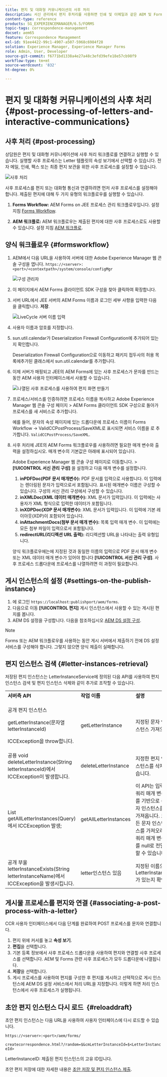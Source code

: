 ```yaml
---
title: 편지 및 대화형 커뮤니케이션의 사후 처리
description: 서신 관리에서 편지 후처리를 사용하면 인쇄 및 이메일과 같은 AEM 및 Forms 후처리를 만들고 이를 편지와 통합할 수 있습니다.
content-type: reference
products: SG_EXPERIENCEMANAGER/6.5/FORMS
topic-tags: correspondence-management
docset: aem65
feature: Correspondence Management
exl-id: 91ee4422-99c1-4907-a507-5968c6984f28
solution: Experience Manager, Experience Manager Forms
role: Admin, User, Developer
source-git-commit: f6771bd1338a4e27a48c3efd39efe18e57cb98f9
workflow-type: tm+mt
source-wordcount: '832'
ht-degree: 0%

---
```


# 편지 및 대화형 커뮤니케이션의 사후 처리{#post-processing-of-letters-and-interactive-communications}

## 사후 처리 {#post-processing}

상담원은 편지 및 대화형 커뮤니케이션에 사후 처리 워크플로를 연결하고 실행할 수 있습니다. 실행할 사후 프로세스는 Letter 템플릿의 속성 보기에서 선택할 수 있습니다. 전자 메일, 인쇄, 팩스 또는 최종 편지 보관을 위한 사후 프로세스를 설정할 수 있습니다.

![사후 처리](assets/ppoverview.png)

사후 프로세스를 편지 또는 대화형 통신과 연결하려면 먼저 사후 프로세스를 설정해야 합니다. 제출된 편지에 대해 두 가지 유형의 워크플로우를 실행할 수 있습니다.

1. **Forms Workflow:** AEM Forms on JEE 프로세스 관리 워크플로우입니다. 설정 지침 [Forms Workflow](#formsworkflow).

1. **AEM 워크플로:** AEM 워크플로우는 제출된 편지에 대한 사후 프로세스로도 사용할 수 있습니다. 설정 지침 [AEM 워크플로](../../forms/using/aem-forms-workflow.md).

## 양식 워크플로우 {#formsworkflow}

1. AEM에서 다음 URL을 사용하여 서버에 대한 Adobe Experience Manager 웹 콘솔 구성을 엽니다. `https://<server>:<port>/<contextpath>/system/console/configMgr`

   ![구성 관리자](assets/2configmanager-1.png)

1. 이 페이지에서 AEM Forms 클라이언트 SDK 구성을 찾아 클릭하여 확장합니다.
1. 서버 URL에서 JEE 서버의 AEM Forms 이름과 로그인 세부 사항을 입력한 다음 을 클릭합니다. **저장**.

   ![LiveCycle 서버 이름 입력](assets/1cofigmanager.png)

1. 사용자 이름과 암호를 지정합니다.
1. sun.util.calendar가 Deserialization Firewall Configuration에 추가되어 있는지 확인합니다.

   Deserialization Firewall Configuration으로 이동하고 패키지 접두사의 허용 목록에추가된 클래스에서 sun.util.calendar를 추가합니다.

1. 이제 서버가 매핑되고 JEE의 AEM Forms에 있는 사후 프로세스가 문자를 만드는 동안 AEM 사용자 인터페이스에서 사용할 수 있습니다.

   ![나열된 사후 프로세스를 사용하여 편지 화면 만들기](assets/0configmanager.png)

1. 프로세스/서비스를 인증하려면 프로세스 이름을 복사하고 Adobe Experience Manager 웹 콘솔 구성 페이지 > AEM Forms 클라이언트 SDK 구성으로 돌아가 프로세스를 새 서비스로 추가합니다.

   예를 들어, 문자의 속성 페이지에 있는 드롭다운에 프로세스 이름이 Forms Workflow -> ValidCCPostProcess/SaveXML로 표시되면 서비스 이름을 로 추가합니다. `ValidCCPostProcess/SaveXML`.

1. 사후 처리에 JEE의 AEM Forms 워크플로우를 사용하려면 필요한 매개 변수와 출력을 설정하십시오. 매개 변수의 기본값은 아래에 표시되어 있습니다.

   Adobe Experience Manager 웹 콘솔 구성 페이지로 이동합니다. > **[!UICONTROL 서신 관리 구성]** 을 설정하고 다음 매개 변수를 설정합니다.

   1. **inPDFDoc(PDF 문서 매개변수):** PDF 문서를 입력으로 사용합니다. 이 입력에는 렌더링된 문자가 입력으로서 포함됩니다. 표시된 매개변수 이름은 구성할 수 있습니다. 구성의 서신 관리 구성에서 구성할 수 있습니다.
   1. **inXMLDoc(XML 데이터 매개변수):** XML 문서가 입력입니다. 이 입력에는 사용자가 XML 형식으로 입력한 데이터가 포함됩니다.
   1. **inXDPDoc(XDP 문서 매개변수):** XML 문서가 입력입니다. 이 입력에 기본 레이아웃(XDP)이 포함되어 있습니다.
   1. **inAttachmentDocs(첨부 문서 매개 변수):** 목록 입력 매개 변수. 이 입력에는 모든 첨부 파일이 입력으로서 포함됩니다.
   1. **redirectURL(리디렉션 URL 출력):** 리디렉션할 URL을 나타내는 출력 유형입니다.

   양식 워크플로우에는에 지정된 것과 동일한 이름의 입력으로 PDF 문서 매개 변수 또는 XML 데이터 매개 변수가 있어야 합니다 **[!UICONTROL 서신 관리 구성]**. 사후 프로세스 드롭다운에 프로세스를 나열하려면 이 과정이 필요합니다.

## 게시 인스턴스의 설정 {#settings-on-the-publish-instance}

1. 에 로그인 `https://localhost:publishport/aem/forms`.
1. 다음으로 이동 **[!UICONTROL 편지]** 게시 인스턴스에서 사용할 수 있는 게시된 편지를 봅니다.
1. AEM DS 설정을 구성합니다. 다음을 참조하십시오 [AEM DS 설정 구성](../../forms/using/configuring-the-processing-server-url.md).

>[!NOTE]
>
>Forms 또는 AEM 워크플로우를 사용하는 동안 게시 서버에서 제출하기 전에 DS 설정 서비스를 구성해야 합니다. 그렇지 않으면 양식 제출이 실패합니다.

## 편지 인스턴스 검색 {#letter-instances-retrieval}

저장된 편지 인스턴스는 LetterInstanceService에 정의된 다음 API를 사용하여 편지 인스턴스 검색 및 편지 인스턴스 삭제와 같이 추가로 조작할 수 있습니다.

<table>
 <tbody>
  <tr>
   <td><strong>서버측 API</strong></td>
   <td><strong>작업 이름</strong></td>
   <td><strong>설명</strong></td>
  </tr>
  <tr>
   <td><p>공개 편지 인스턴스</p> <p>getLetterInstance(문자열 letterInstanceId)</p> <p>ICCException을 throw합니다. </p> </td>
   <td>getLetterInstance</td>
   <td>지정된 문자 인스턴스 가져오기 </td>
  </tr>
  <tr>
   <td>공용 void deleteLetterInstance(String letterInstanceId)에서 ICCException이 발생합니다. </td>
   <td>deleteLetterInstance </td>
   <td>지정한 편지 인스턴스를 삭제했습니다. </td>
  </tr>
  <tr>
   <td>List getAllLetterInstances(Query)에서 ICCException 발생; </td>
   <td>getAllLetterInstances </td>
   <td>이 API는 입력 쿼리 매개 변수를 기반으로 문자 인스턴스를 가져옵니다. 모든 문자 인스턴스를 가져오려면 쿼리 매개 변수를 null로 전달할 수 있습니다.<br /> </td>
  </tr>
  <tr>
   <td>공개 부울 letterInstanceExists(String letterInstanceName)에서 ICCException을 발생시킵니다. </td>
   <td>letter인스턴스 있음 </td>
   <td>지정된 이름으로 LetterInstance가 있는지 확인 </td>
  </tr>
 </tbody>
</table>

## 게시물 프로세스를 편지와 연결 {#associating-a-post-process-with-a-letter}

CCR 사용자 인터페이스에서 다음 단계를 완료하여 POST 프로세스를 문자와 연결합니다.

1. 편지 위에 커서를 놓고 **속성 보기**.
1. **편집**&#x200B;을 선택합니다.
1. 기본 등록 정보에서 사후 프로세스 드롭다운을 사용하여 편지와 연결할 사후 프로세스를 선택합니다. AEM 및 Forms 관련 사후 프로세스가 모두 드롭다운에 나열됩니다.
1. **저장**&#x200B;을 선택합니다.
1. 게시 프로세스를 사용하여 편지를 구성한 후 편지를 게시하고 선택적으로 게시 인스턴스에 AEM DS 설정 서비스에서 처리 URL을 지정합니다. 이렇게 하면 처리 인스턴스에서 사후 프로세스가 실행됩니다.

## 초안 편지 인스턴스 다시 로드  {#reloaddraft}

초안 편지 인스턴스는 다음 URL을 사용하여 사용자 인터페이스에 다시 로드할 수 있습니다.

`https://<server>:<port>/aem/forms/`

`createcorrespondence.html?/random=$&cmLetterInstanceId=$<LetterInstanceId>`

LetterInstanceID: 제출된 편지 인스턴스의 고유 ID입니다.

초안 편지 저장에 대한 자세한 내용은 [초안 저장 및 편지 인스턴스 제출](../../forms/using/create-correspondence.md#savingdrafts).

